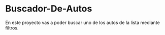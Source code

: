 # Buscador-De-Autos
En este proyecto vas a poder buscar uno de los autos de la lista mediante filtros.
